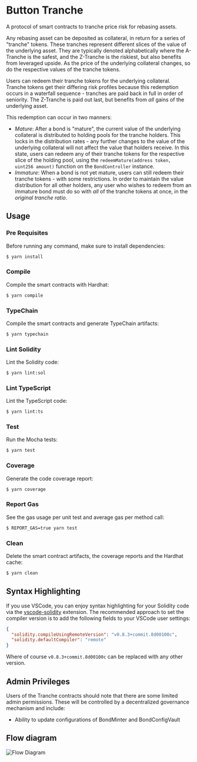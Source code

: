 # Button Tranche

A protocol of smart contracts to tranche price risk for rebasing assets.

Any rebasing asset can be deposited as collateral, in return for a series of "tranche" tokens. These tranches represent different slices of the value of the underlying asset. They are typically denoted alphabetically where the A-Tranche is the safest, and the Z-Tranche is the riskiest, but also benefits from leveraged upside. As the price of the underlying collateral changes, so do the respective values of the tranche tokens.

Users can redeem their tranche tokens for the underlying collateral. Tranche tokens get their differing risk profiles because this redemption occurs in a waterfall sequence - tranches are paid back in full in order of seniority. The Z-Tranche is paid out last, but benefits from _all_ gains of the underlying asset.

This redemption can occur in two manners:

- _Mature_: After a bond is "mature", the current value of the underlying collateral is distributed to holding pools for the tranche holders. This locks in the distribution rates - any further changes to the value of the underlying collateral will not affect the value that holders receive. In this state, users can redeem any of their tranche tokens for the respective slice of the holding pool, using the `redeemMature(address token, uint256 amount)` function on the `BondController` instance.
- _Immature_: When a bond is not yet mature, users can still redeem their tranche tokens - with some restrictions. In order to maintain the value distribution for all other holders, any user who wishes to redeem from an immature bond must do so with _all_ of the tranche tokens at once, in the _original tranche ratio_.
## Usage

### Pre Requisites

Before running any command, make sure to install dependencies:

```sh
$ yarn install
```

### Compile

Compile the smart contracts with Hardhat:

```sh
$ yarn compile
```

### TypeChain

Compile the smart contracts and generate TypeChain artifacts:

```sh
$ yarn typechain
```

### Lint Solidity

Lint the Solidity code:

```sh
$ yarn lint:sol
```

### Lint TypeScript

Lint the TypeScript code:

```sh
$ yarn lint:ts
```

### Test

Run the Mocha tests:

```sh
$ yarn test
```

### Coverage

Generate the code coverage report:

```sh
$ yarn coverage
```

### Report Gas

See the gas usage per unit test and average gas per method call:

```sh
$ REPORT_GAS=true yarn test
```

### Clean

Delete the smart contract artifacts, the coverage reports and the Hardhat cache:

```sh
$ yarn clean
```

## Syntax Highlighting

If you use VSCode, you can enjoy syntax highlighting for your Solidity code via the
[vscode-solidity](https://github.com/juanfranblanco/vscode-solidity) extension. The recommended approach to set the
compiler version is to add the following fields to your VSCode user settings:

```json
{
  "solidity.compileUsingRemoteVersion": "v0.8.3+commit.8d00100c",
  "solidity.defaultCompiler": "remote"
}
```

Where of course `v0.8.3+commit.8d00100c` can be replaced with any other version.

## Admin Privileges

Users of the Tranche contracts should note that there are some limited admin permissions. These will be controlled by a decentralized governance mechanism and include:

- Ability to update configurations of BondMinter and BondConfigVault

## Flow diagram

![Flow Diagram](assets/FunctionalFlow.png)
